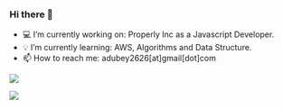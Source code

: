 ### Hi there 👋

<!--
**RagedPanda/RagedPanda** is a ✨ _special_ ✨ repository because its `README.md` (this file) appears on your GitHub profile.

Here are some ideas to get you started:

- 🔭 I’m currently working on ...
- 🌱 I’m currently learning ...
- 👯 I’m looking to collaborate on ...
- 🤔 I’m looking for help with ...
- 💬 Ask me about ...
- 📫 How to reach me: ...
- 😄 Pronouns: ...
- ⚡ Fun fact: ...
-->

- 💻 I’m currently working on: Properly Inc as a Javascript Developer.
- 💡 I’m currently learning: AWS, Algorithms and Data Structure.
- 📫 How to reach me: adubey2626[at]gmail[dot]com

![](https://github-readme-stats.vercel.app/api?username=RagedPanda&show_icons=true&count_private=true&theme=radical)

![](https://github-readme-stats.vercel.app/api/top-langs/?username=RagedPanda&layout=compact&theme=radical)
